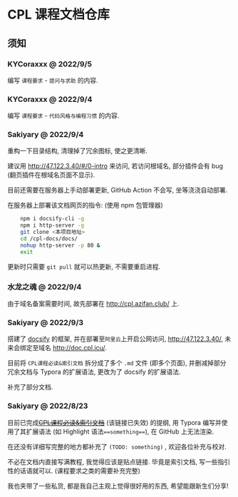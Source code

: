 # CPL 课程文档仓库

## 须知

### KYCoraxxx @ 2022/9/5

编写 `课程要求` - `提问与求助` 的内容.

### KYCoraxxx @ 2022/9/4

编写 `课程要求` - `代码风格与编程习惯` 的内容.

### Sakiyary @ 2022/9/4

重构一下目录结构, 清理掉了冗余图标, 使之更清晰. 

建议用 http://47.122.3.40/#/0-intro 来访问, 若访问根域名, 部分插件会有 bug (翻页插件在根域名页面不显示).

目前还需要在服务器上手动部署更新, GitHub Action 不会写, 坐等浇浇自动部署.

在服务器上部署该文档网页的指令: (使用 npm 包管理器)

````bash
    npm i docsify-cli -g
    npm i http-server -g
    git clone <本项目地址>
    cd /cpl-docs/docs/
    nohup http-server -p 80 &
    exit
````

更新时只需要 `git pull` 就可以热更新, 不需要重启进程.

### 水龙之魂 @ 2022/9/4

由于域名备案需要时间, 故先部署在 http://cpl.azifan.club/ 上.

### Sakiyary @ 2022/9/3

搭建了 [docsify](https://docsify.js.org/#/zh-cn/) 的框架, 并在部署至`阿里云`上开启公网访问, http://47.122.3.40/, 未来会绑定至域名 http://doc.cpl.icu/.

目前将 `CPL课程必读&索引文档` 拆分成了多个 `.md` 文件 (即多个页面), 并删减掉部分冗余文档与 Typora 的扩展语法, 更改为了 docsify 的扩展语法.

补充了部分文档.

### Sakiyary @ 2022/8/23

目前已完成~~[CPL课程必读&索引文档](https://github.com/courses-at-nju-by-hfwei/c-pl-docs/blob/main/CPL-Must-read-Index-Doc.md)~~ (该链接已失效) 的提纲, 用 Typora 编写并使用了其扩展语法 (如 Highlight 语法`==something==`), 在 GitHub 上无法渲染. 

在还没有详细写完整的地方都补充了 `(TODO: something)` , 欢迎各位补充与校对. 

不必在文档内直接写满教程, 我觉得应该是贴点链接. 毕竟是索引文档, 写一些指引性的话语就可以. (课程要求之类的需要补充完整)

我也夹带了一些私货, 都是我自己主观上觉得很好用的东西, 希望能跟新生们分享!